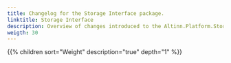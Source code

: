 ```yaml
---
title: Changelog for the Storage Interface package.
linktitle: Storage Interface
description: Overview of changes introduced to the Altinn.Platform.Storage.Interface NuGet package.
weigth: 30
---
```


{{% children sort="Weight" description="true" depth="1" %}}